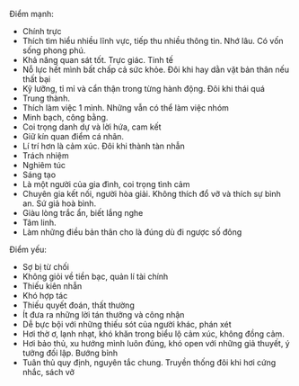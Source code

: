 Điểm mạnh: 
- Chính trực
- Thích tìm hiểu nhiều lĩnh vực, tiếp thu nhiều thông tin. Nhớ lâu. Có vốn sống phong phú. 
- Khả năng quan sát tốt. Trực giác. Tinh tế
- Nỗ lực hết mình bất chấp cả sức khỏe. Đôi khi hay dằn vặt bản thân nếu thất bại
- Kỹ lưỡng, tỉ mỉ và cẩn thận trong từng hành động. Đôi khi thái quá
- Trung thành. 
- Thích làm việc 1 mình. Những vẫn có thể làm việc nhóm
- Minh bạch, công bằng. 
- Coi trọng danh dự và lời hứa, cam kết  
- Giữ kín quan điểm cá nhân. 
- Lí trí hơn là cảm xúc. Đôi khi thành tàn nhẫn
- Trách nhiệm
- Nghiêm túc 
- Sáng tạo
- Là một người của gia đình, coi trọng tình cảm
- Chuyên gia kết nối, người hòa giải. Không thích đổ vỡ và thích sự bình an. Sứ giả hoà bình. 
- Giàu lòng trắc ẩn, biết lắng nghe
- Tâm linh. 
- Làm những điều bản thân cho là đúng dù đi ngược số đông

Điểm yếu: 
- Sợ bị từ chối
- Không giỏi về tiền bạc, quản lí tài chính
- Thiếu kiên nhẫn
- Khó hợp tác 
- Thiếu quyết đoán, thất thường
- Ít đưa ra những lời tán thưởng và công nhận
- Dễ bực bội với những thiếu sót của người khác, phán xét
- Hơi thờ ơ, lạnh nhạt, khó khăn trong biểu lộ cảm xúc, không đồng cảm. 
- Hơi bảo thủ, xu hướng mình luôn đúng, khó open với những giả thuyết, ý tưởng đối lập. Bướng bỉnh
- Tuân thủ quy định, nguyên tắc chung. Truyền thống đôi khi hơi cứng nhắc, sách vở